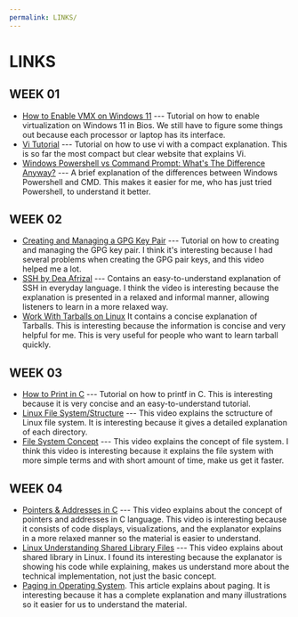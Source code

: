 ```yaml
---
permalink: LINKS/
---
```


# LINKS

## WEEK 01
- [How to Enable VMX on Windows 11](https://youtu.be/3ZBwFcaed5w?si=vo-pdiIUtJa6Sia5) --- Tutorial on how to enable virtualization on Windows 11 in Bios. We still have to figure some things out because each processor or laptop has its interface. <br />
- [Vi Tutorial](https://www.tutorialspoint.com/unix/unix-vi-editor.htm) --- Tutorial on how to use vi with a compact explanation. This is so far the most compact but clear website that explains Vi. <br />
- [Windows Powershell vs Command Prompt: What's The Difference Anyway?](https://youtu.be/H0gwnFV_SFs?si=kn803ZZCIeIVHRo1) --- A brief explanation of the differences between Windows Powershell and CMD. This makes it easier for me, who has just tried Powershell, to understand it better. <br />

## WEEK 02
- [Creating and Managing a GPG Key Pair](https://youtu.be/1vVIpIvboSg?si=1YwZmDy2T4MicRj6) --- Tutorial on how to creating and managing the GPG key pair. I think it's interesting because I had several problems when creating the GPG pair keys, and this video helped me a lot.
- [SSH by Dea Afrizal](https://youtu.be/HlSktNwxCW8?si=t2XiLyycGFxGCpHf) --- Contains an easy-to-understand explanation of SSH in everyday language. I think the video is interesting because the explanation is presented in a relaxed and informal manner, allowing listeners to learn in a more relaxed way.
- [Work With Tarballs on Linux](https://www.networkworld.com/article/966808/working-with-tarballs-on-linux.html) It contains a concise explanation of Tarballs. This is interesting because the information is concise and very helpful for me. This is very useful for people who want to learn
tarball quickly.

## WEEK 03
- [How to Print in C](https://www.geeksforgeeks.org/printf-in-c/) --- Tutorial on how to printf in C. This is interesting because it is very concise and an easy-to-understand tutorial.
- [Linux File System/Structure](https://youtu.be/HbgzrKJvDRw?si=3V4fdFA_uedJiVxP) --- This video explains the sctructure of Linux file system. It is interesting because it gives a detailed explanation of each directory.
- [File System Concept](https://youtu.be/mzUyMy7Ihk0?si=5idvdSB3VB56tC22) --- This video explains the concept of file system. I think this video is interesting because it explains the file system with more simple terms and with short amount of time, make us get it faster.

## WEEK 04
- [Pointers & Addresses in C](https://youtu.be/sjQb7TGTO9U?si=Q5GKAMuEAvKCyBFw) --- This video explains about the concept of pointers and addresses in C language. This video is interesting because it consists of code displays, visualizations, and the explanator explains in a more relaxed manner so the material is easier to understand.
- [Linux Understanding Shared Library Files](https://youtu.be/RmdvkUWQ78g?si=aIb5QCsFqPf07HwP) --- This video explains about shared library in Linux. I found its interesting because the explanator is showing his code while explaining, makes us understand more about the technical implementation, not just the basic concept.
- [Paging in Operating System](https://www.geeksforgeeks.org/paging-in-operating-system/). This article explains about paging. It is interesting because it has a complete explanation and many illustrations so it easier for us to understand the material.
